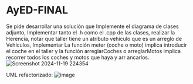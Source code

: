 # AyED-FINAL
Se pide desarrollar una solución que Implemente el diagrama de clases adjunto, Implementar tanto el
.h como el .cpp de las clases, realizar la Herencia, notar que taller tiene un atributo vehículo que es
un arreglo de Vehículos, Implementar La función meter (coche o moto) implica introducir el coche en
el taller y la función arreglarCoches o arreglarMotos implica recorrer todos los coches y motos que
haya y arr ancarlos.
![Screenshot 2024-11-19 224354](https://github.com/user-attachments/assets/83597a8d-2756-4b72-9128-aa5a432ed000)



UML refactorizado:
![image](https://github.com/user-attachments/assets/762bc5e7-f104-4e0f-b2f9-609b4917c6b1)

